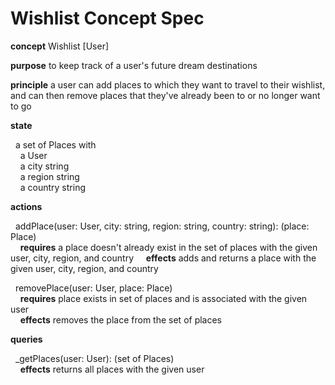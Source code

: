# Wishlist Concept Spec

**concept** Wishlist [User]

**purpose** to keep track of a user's future dream destinations

**principle** a user can add places to which they want to travel to their wishlist, and can then remove places that they've already been to or no longer want to go

**state**

&nbsp; a set of Places with \
&nbsp;&nbsp;&nbsp; a User \
&nbsp;&nbsp;&nbsp; a city string \
&nbsp;&nbsp;&nbsp; a region string \
&nbsp;&nbsp;&nbsp; a country string

**actions**

&nbsp; addPlace(user: User, city: string, region: string, country: string): (place: Place) \
&nbsp;&nbsp;&nbsp; **requires** a place doesn't already exist in the set of places with the given user, city, region, and country
&nbsp;&nbsp;&nbsp; **effects** adds and returns a place with the given user, city, region, and country

&nbsp; removePlace(user: User, place: Place) \
&nbsp;&nbsp;&nbsp; **requires** place exists in set of places and is associated with the given user \
&nbsp;&nbsp;&nbsp; **effects** removes the place from the set of places

**queries**

&nbsp; _getPlaces(user: User): (set of Places) \
&nbsp;&nbsp;&nbsp; **effects** returns all places with the given user
